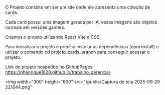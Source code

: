 O Projeto consiste em ser um site onde ele apresenta uma coleção de cards.

Cada card possui uma imagem gerada por IA, essas imagens são objetos normais em versões gamers.

Criamos o projeto utilizando React Vite e CSS.

Para inicializar o projeto é preciso instalar as dependências (npm install) e utilizar o comando cd projeto_cards_branch para conseguir acessar o projeto.

Link do projeto hospeddo no GithubPages: https://phenrique1628.github.io/trabalho_gerencia/

<img width="300" height="600" src="/public/Captura de tela 2025-09-29 221644.png"